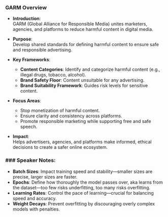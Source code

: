 

### GARM Overview

- **Introduction**:  
    GARM (Global Alliance for Responsible Media) unites marketers, agencies, and platforms to reduce harmful content in digital media.
    
- **Purpose**:  
    Develop shared standards for defining harmful content to ensure safe and responsible advertising.
    
- **Key Frameworks**:
    
    - **Content Categories**: Identify and categorize harmful content (e.g., illegal drugs, tobacco, alcohol).
    - **Brand Safety Floor**: Content unsuitable for any advertising.
    - **Brand Suitability Framework**: Guides risk levels for sensitive content.
- **Focus Areas**:
    
    - Stop monetization of harmful content.
    - Ensure clarity and consistency across platforms.
    - Promote responsible marketing while supporting free and safe speech.
- **Impact**:  
    Helps advertisers, agencies, and platforms make informed, ethical decisions to create a safer online ecosystem.

### ### Speaker Notes:

- **Batch Sizes**: Impact training speed and stability—smaller sizes are precise, larger sizes are faster.
- **Epochs**: Define how thoroughly the model passes over, aka learns from the dataset—too few risks underfitting, too many risks overfitting.
- **Learning Rates**: Control the pace of learning—crucial for balancing speed and accuracy.
- **Weight Decays**: Prevent overfitting by discouraging overly complex models with penalties.